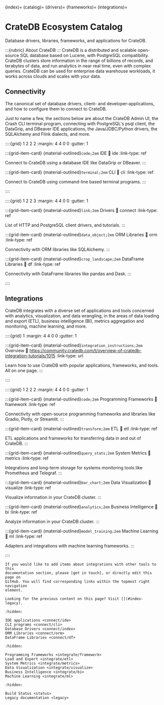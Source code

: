 (index)=
(catalog)=
(drivers)=
(frameworks)=
(integrations)=

# CrateDB Ecosystem Catalog

Database drivers, libraries, frameworks, and applications for CrateDB.


:::{rubric} About CrateDB
:::
CrateDB is a distributed and scalable open-source SQL database based on Lucene,
with PostgreSQL compatibility.
CrateDB clusters store information in the range of billions of records, and
terabytes of data, and run analytics in near real time, even with complex
queries.
CrateDB can be used for enterprise data warehouse workloads, it
works across clouds and scales with your data.

## Connectivity

The canonical set of database drivers, client- and developer-applications, and
how to configure them to connect to CrateDB.

Just to name a few, the sections below are about the CrateDB Admin UI, the
Crash CLI terminal program, connecting with PostgreSQL's psql client, the
DataGrip, and DBeaver IDE applications, the Java/JDBC/Python drivers, the
SQLAlchemy and Flink dialects, and more.

::::{grid} 1 2 2 2
:margin: 4 4 0 0
:gutter: 1


:::{grid-item-card} {material-outlined}`code;2em` IDE
:link: ide
:link-type: ref

Connect to CrateDB using a database IDE like DataGrip or DBeaver.
:::


:::{grid-item-card} {material-outlined}`terminal;2em` CLI
:link: cli
:link-type: ref

Connect to CrateDB using command-line based terminal programs.
:::

::::


::::{grid} 1 2 2 3
:margin: 4 4 0 0
:gutter: 1

:::{grid-item-card} {material-outlined}`link;2em` Drivers
:link: connect
:link-type: ref

List of HTTP and PostgreSQL client drivers, and tutorials.
:::


:::{grid-item-card} {material-outlined}`data_object;2em` ORM Libraries
:link: orm
:link-type: ref

Connectivity with ORM libraries like SQLAlchemy.
:::


:::{grid-item-card} {material-outlined}`crop_landscape;2em` DataFrame Libraries
:link: df
:link-type: ref

Connectivity with DataFrame libraries like pandas and Dask.
:::


::::


## Integrations

CrateDB integrates with a diverse set of applications and tools concerned
with analytics, visualization, and data wrangling, in the areas of data loading
and export (ETL), business intelligence (BI), metrics aggregation and monitoring,
machine learning, and more.

::::{grid} 1
:margin: 4 4 0 0
:gutter: 1

:::{grid-item-card} {material-outlined}`integration_instructions;2em` Overview
:link: https://community.cratedb.com/t/overview-of-cratedb-integration-tutorials/1015
:link-type: url

Learn how to use CrateDB with popular applications, frameworks, and tools.
All on one page.
:::

::::

::::{grid} 1 2 2 2
:margin: 4 4 0 0
:gutter: 1


:::{grid-item-card} {material-outlined}`code;2em` Programming Frameworks
:link: framework
:link-type: ref

Connectivity with open-source programming frameworks and libraries
like Gradio, Plotly, or Streamlit.
:::


:::{grid-item-card} {material-outlined}`transform;2em` ETL
:link: etl
:link-type: ref

ETL applications and frameworks for transferring data in and out of CrateDB.
:::


:::{grid-item-card} {material-outlined}`query_stats;2em` System Metrics
:link: metrics
:link-type: ref

Integrations and long-term storage for systems monitoring tools like
Prometheus and Telegraf.
:::


:::{grid-item-card} {material-outlined}`bar_chart;2em` Data Visualization
:link: visualize
:link-type: ref

Visualize information in your CrateDB cluster.
:::


:::{grid-item-card} {material-outlined}`analytics;2em` Business Intelligence
:link: bi
:link-type: ref

Analyze information in your CrateDB cluster.
:::


:::{grid-item-card} {material-outlined}`model_training;2em` Machine Learning
:link: ml
:link-type: ref

Adapters and integrations with machine learning frameworks.
:::



::::



```{note} Contributions to the pages in this section and subsections are much welcome.
If you would like to add items about integrations with other tools to this
documentation section, please [get in touch], or directly edit this page on
GitHub. You will find corresponding links within the topmost right navigation
element.
```

```{seealso}
Looking for the previous content on this page? Visit [](#index-legacy).
```


```{toctree}
:hidden:

IDE applications <connect/ide>
CLI programs <connect/cli>
Database Drivers <connect/index>
ORM Libraries <connect/orm>
DataFrame Libraries <connect/df>
```

```{toctree}
:hidden:

Programming Frameworks <integrate/framework>
Load and Export <integrate/etl>
System Metrics <integrate/metrics>
Data Visualization <integrate/visualize>
Business Intelligence <integrate/bi>
Machine Learning <integrate/ml>
```

```{toctree}
:hidden:

Build Status <status>
Legacy documentation <legacy>
```


[get in touch]: https://cratedb.com/contact
